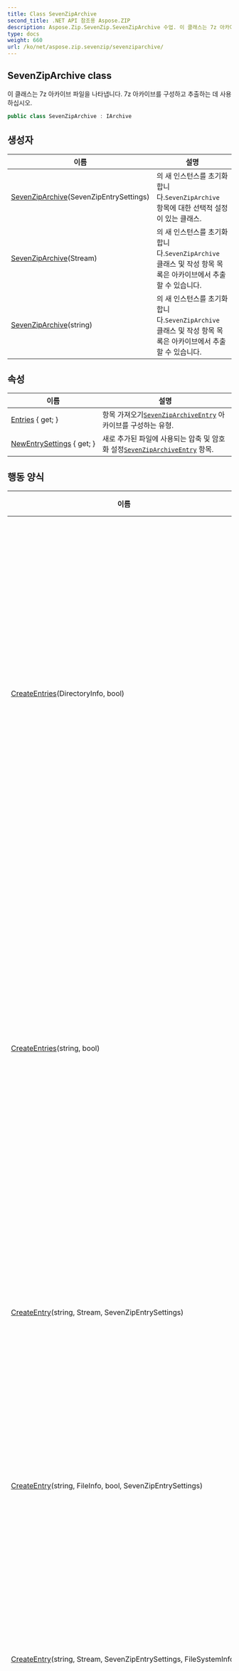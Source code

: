 ```yaml
---
title: Class SevenZipArchive
second_title: .NET API 참조용 Aspose.ZIP
description: Aspose.Zip.SevenZip.SevenZipArchive 수업. 이 클래스는 7z 아카이브 파일을 나타냅니다. 7z 아카이브를 구성하고 추출하는 데 사용하십시오.
type: docs
weight: 660
url: /ko/net/aspose.zip.sevenzip/sevenziparchive/
---
```

## SevenZipArchive class

이 클래스는 7z 아카이브 파일을 나타냅니다. 7z 아카이브를 구성하고 추출하는 데 사용하십시오.

```csharp
public class SevenZipArchive : IArchive
```

## 생성자

| 이름 | 설명 |
| --- | --- |
| [SevenZipArchive](sevenziparchive/#constructor)(SevenZipEntrySettings) | 의 새 인스턴스를 초기화합니다.`SevenZipArchive` 항목에 대한 선택적 설정이 있는 클래스. |
| [SevenZipArchive](sevenziparchive/#constructor_1)(Stream) | 의 새 인스턴스를 초기화합니다.`SevenZipArchive` 클래스 및 작성 항목 목록은 아카이브에서 추출할 수 있습니다. |
| [SevenZipArchive](sevenziparchive/#constructor_2)(string) | 의 새 인스턴스를 초기화합니다.`SevenZipArchive` 클래스 및 작성 항목 목록은 아카이브에서 추출할 수 있습니다. |

## 속성

| 이름 | 설명 |
| --- | --- |
| [Entries](../../aspose.zip.sevenzip/sevenziparchive/entries/) { get; } | 항목 가져오기[`SevenZipArchiveEntry`](../sevenziparchiveentry/) 아카이브를 구성하는 유형. |
| [NewEntrySettings](../../aspose.zip.sevenzip/sevenziparchive/newentrysettings/) { get; } | 새로 추가된 파일에 사용되는 압축 및 암호화 설정[`SevenZipArchiveEntry`](../sevenziparchiveentry/) 항목. |

## 행동 양식

| 이름 | 설명 |
| --- | --- |
| [CreateEntries](../../aspose.zip.sevenzip/sevenziparchive/createentries/#createentries)(DirectoryInfo, bool) | 지정된 디렉토리에 재귀적으로 모든 파일과 디렉토리를 아카이브에 추가합니다. |
| [CreateEntries](../../aspose.zip.sevenzip/sevenziparchive/createentries/#createentries_1)(string, bool) | 지정된 디렉토리에 재귀적으로 모든 파일과 디렉토리를 아카이브에 추가합니다. |
| [CreateEntry](../../aspose.zip.sevenzip/sevenziparchive/createentry/#createentry_1)(string, Stream, SevenZipEntrySettings) | 아카이브 내에 단일 항목을 생성합니다. |
| [CreateEntry](../../aspose.zip.sevenzip/sevenziparchive/createentry/#createentry)(string, FileInfo, bool, SevenZipEntrySettings) | 아카이브 내에 단일 항목을 생성합니다. |
| [CreateEntry](../../aspose.zip.sevenzip/sevenziparchive/createentry/#createentry_2)(string, Stream, SevenZipEntrySettings, FileSystemInfo) | 아카이브 내에 단일 항목을 생성합니다. |
| [CreateEntry](../../aspose.zip.sevenzip/sevenziparchive/createentry/#createentry_3)(string, string, bool, SevenZipEntrySettings) | 아카이브 내에 단일 항목을 생성합니다. |
| [Dispose](../../aspose.zip.sevenzip/sevenziparchive/dispose/)() | 관리되지 않는 리소스 해제, 해제 또는 재설정과 관련된 응용 프로그램 정의 작업을 수행합니다. |
| [ExtractToDirectory](../../aspose.zip.sevenzip/sevenziparchive/extracttodirectory/)(string, string) | 아카이브의 모든 파일을 제공된 디렉토리에 추출합니다. |
| [Save](../../aspose.zip.sevenzip/sevenziparchive/save/#save)(Stream) | 제공된 스트림에 7z 아카이브를 저장합니다. |
| [Save](../../aspose.zip.sevenzip/sevenziparchive/save/#save_1)(string) | 제공된 대상 파일에 아카이브를 저장합니다. |
| [SaveSplit](../../aspose.zip.sevenzip/sevenziparchive/savesplit/)(string, SplitSevenZipArchiveSaveOptions) | 다중 볼륨 아카이브를 제공된 대상 디렉토리에 저장합니다. |

### 또한보십시오

* interface [IArchive](../../aspose.zip/iarchive/)
* 네임스페이스 [Aspose.Zip.SevenZip](../../aspose.zip.sevenzip/)
* 집회 [Aspose.Zip](../../)


